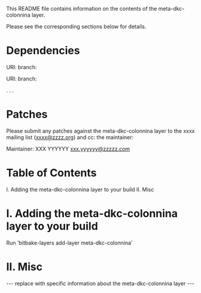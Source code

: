 This README file contains information on the contents of the meta-dkc-colonnina layer.

Please see the corresponding sections below for details.

Dependencies
============

  URI: <first dependency>
  branch: <branch name>

  URI: <second dependency>
  branch: <branch name>

  .
  .
  .

Patches
=======

Please submit any patches against the meta-dkc-colonnina layer to the xxxx mailing list (xxxx@zzzz.org)
and cc: the maintainer:

Maintainer: XXX YYYYYY <xxx.yyyyyy@zzzzz.com>

Table of Contents
=================

  I. Adding the meta-dkc-colonnina layer to your build
 II. Misc


I. Adding the meta-dkc-colonnina layer to your build
=================================================

Run 'bitbake-layers add-layer meta-dkc-colonnina'

II. Misc
========

--- replace with specific information about the meta-dkc-colonnina layer ---

